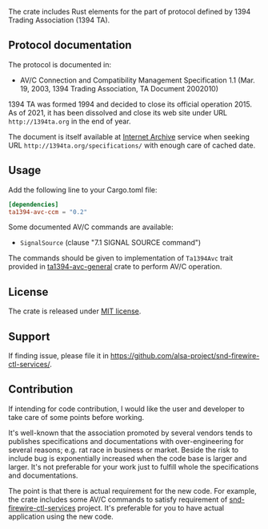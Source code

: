 The crate includes Rust elements for the part of protocol defined by 1394 Trading Association
(1394 TA).

## Protocol documentation

The protocol is documented in:

 * AV/C Connection and Compatibility Management Specification 1.1 (Mar. 19, 2003, 1394 Trading
   Association, TA Document 2002010)

1394 TA was formed 1994 and decided to close its official operation 2015. As of 2021, it has been
dissolved and close its web site under URL `http://1394ta.org` in the end of year.

The document is itself available at [Internet Archive](https://archive.org/) service when seeking
URL `http://1394ta.org/specifications/` with enough care of cached date.

## Usage

Add the following line to your Cargo.toml file:

```toml
[dependencies]
ta1394-avc-ccm = "0.2"
```

Some documented AV/C commands are available:

 * `SignalSource` (clause "7.1 SIGNAL SOURCE command")

The commands should be given to implementation of `Ta1394Avc` trait provided in
[ta1394-avc-general](https://crates.io/crates/ta1394-avc-general) crate to perform AV/C operation.

## License

The crate is released under [MIT license](https://spdx.org/licenses/MIT.html).

## Support

If finding issue, please file it in <https://github.com/alsa-project/snd-firewire-ctl-services/>.

## Contribution

If intending for code contribution, I would like the user and developer to take care of some
points before working.

It's well-known that the association promoted by several vendors tends to publishes
specifications and documentations with over-engineering for several reasons; e.g. rat race in
business or market. Beside the risk to include bug is exponentially increased when the code
base is larger and larger. It's not preferable for your work just to fulfill whole the
specifications and documentations.

The point is that there is actual requirement for the new code. For example, the crate includes
some AV/C commands to satisfy requirement of
[snd-firewire-ctl-services](https://github.com/alsa-project/snd-firewire-ctl-services/) project.
It's preferable for you to have actual application using the new code.
